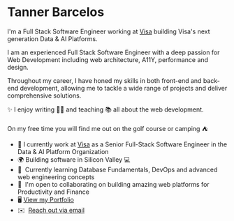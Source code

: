 Tanner Barcelos
=======================================================================================================================================

I'm a Full Stack Software Engineer working at [Visa](https://visa.com) building Visa's next generation Data & AI Platforms. 

I am an experienced Full Stack Software Engineer with a deep passion for Web Development including web architecture, A11Y, performance and design.

Throughout my career, I have honed my skills in both front-end and back-end development, allowing me to tackle a wide range of projects and deliver comprehensive solutions.

✨ I enjoy writing ✍🏼 and teaching 📚 all about the web development. 

On my free time you will find me out on the golf course or camping ⛺️
 
* 💼  I currently work at [Visa](http://visa.com/) as a Senior Full-Stack Software Engineer in the Data & AI Platform Organization
* 🌍  Building software in Silicon Valley 💻
* 🧠  Currently learning Database Fundamentals, DevOps and advanced web engineering concepts
* 🤝  I'm open to collaborating on building amazing web platforms for Productivity and Finance
*  🖥️  [View my Portfolio](http://tannerbarcelos.com)
* ✉️  [Reach out via email](mailto:barcelos.m.tanner@gmail.com)
